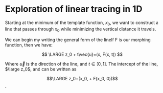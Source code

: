 # Exploration of linear tracing in 1D
Starting at the minimum of the template function, $x_0$, we want to construct a line that passes through $x_0$ while minimizing the vertical distance it travels.  

We can begin my writing the general form of the lineIf F is our morphing function, then we have:

$$
\LARGE
z_0 + t\vec{u}=(x, F(x, t))
$$

Where $\vec{u}$ is the direction of the line, and $t\in[0, 1]$.  The intercept of the line, $\large z_0$, and can be written as 

$$\LARGE z_0=(x_0, + F(x_0, 0))$$.

